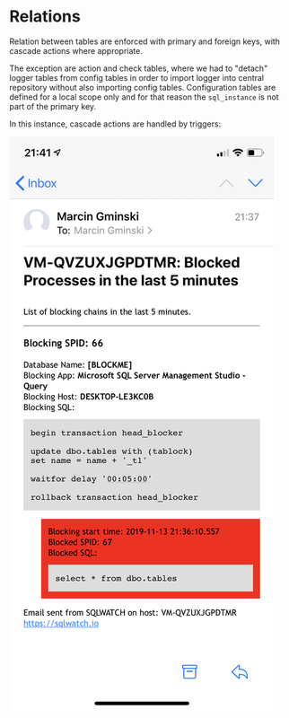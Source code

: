 # Relations

Relation between tables are enforced with primary and foreign keys, with cascade actions where appropriate. 

The exception are action and check tables, where we had to "detach" logger tables from config tables in order to import logger into central repository without also importing config tables. Configuration tables are defined for a local scope only and for that reason the `sql_instance` is not part of the primary key.

In this instance, cascade actions are handled by triggers:

![](../.gitbook/assets/image%20%2842%29.png)

